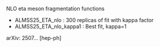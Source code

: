 NLO eta meson fragmentation functions
   - ALMSS25_ETA_nlo         : 300 replicas of fit with kappa factor
   - ALMSS25_ETA_nlo_kappa1  : Best fit, kappa=1

arXiv: 2507... [hep-ph]